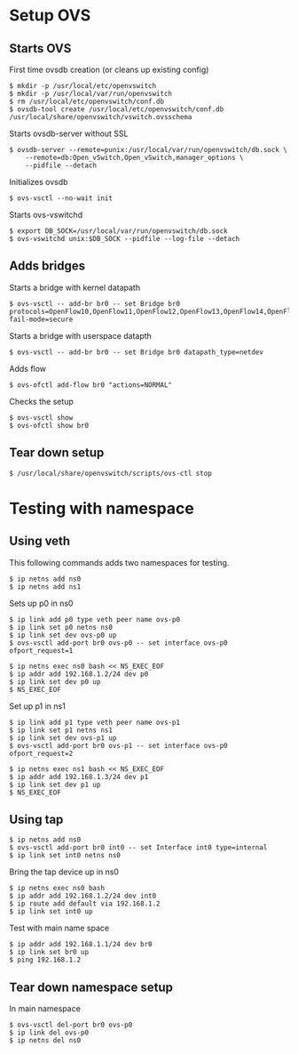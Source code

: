 # Setup OVS
## Starts OVS
First time ovsdb creation (or cleans up existing config)
```
$ mkdir -p /usr/local/etc/openvswitch
$ mkdir -p /usr/local/var/run/openvswitch
$ rm /usr/local/etc/openvswitch/conf.db
$ ovsdb-tool create /usr/local/etc/openvswitch/conf.db /usr/local/share/openvswitch/vswitch.ovsschema
```

 Starts ovsdb-server without SSL
```
$ ovsdb-server --remote=punix:/usr/local/var/run/openvswitch/db.sock \
    --remote=db:Open_vSwitch,Open_vSwitch,manager_options \
    --pidfile --detach
```

 Initializes ovsdb
```
$ ovs-vsctl --no-wait init
```

 Starts ovs-vswitchd
```
$ export DB_SOCK=/usr/local/var/run/openvswitch/db.sock
$ ovs-vswitchd unix:$DB_SOCK --pidfile --log-file --detach
```

## Adds bridges
Starts a bridge with kernel datapath
```
$ ovs-vsctl -- add-br br0 -- set Bridge br0 protocols=OpenFlow10,OpenFlow11,OpenFlow12,OpenFlow13,OpenFlow14,OpenFlow15 fail-mode=secure
```

Starts a bridge with userspace datapth
```
$ ovs-vsctl -- add-br br0 -- set Bridge br0 datapath_type=netdev
```

Adds flow
```
$ ovs-ofctl add-flow br0 "actions=NORMAL"
```

Checks the setup
```
$ ovs-vsctl show
$ ovs-ofctl show br0
```

## Tear down setup
```
$ /usr/local/share/openvswitch/scripts/ovs-ctl stop
```

# Testing with namespace

## Using veth
This following commands adds two namespaces for testing.
```
$ ip netns add ns0
$ ip netns add ns1
```

Sets up p0 in ns0
```
$ ip link add p0 type veth peer name ovs-p0
$ ip link set p0 netns ns0
$ ip link set dev ovs-p0 up
$ ovs-vsctl add-port br0 ovs-p0 -- set interface ovs-p0 ofport_request=1

$ ip netns exec ns0 bash << NS_EXEC_EOF
$ ip addr add 192.168.1.2/24 dev p0
$ ip link set dev p0 up
$ NS_EXEC_EOF
```

Set up p1 in ns1
```
$ ip link add p1 type veth peer name ovs-p1
$ ip link set p1 netns ns1
$ ip link set dev ovs-p1 up
$ ovs-vsctl add-port br0 ovs-p1 -- set interface ovs-p0 ofport_request=2

$ ip netns exec ns1 bash << NS_EXEC_EOF
$ ip addr add 192.168.1.3/24 dev p1
$ ip link set dev p1 up
$ NS_EXEC_EOF
```

## Using tap
```
$ ip netns add ns0
$ ovs-vsctl add-port br0 int0 -- set Interface int0 type=internal
$ ip link set int0 netns ns0
```

Bring the tap device up in ns0
```
$ ip netns exec ns0 bash
$ ip addr add 192.168.1.2/24 dev int0
$ ip route add default via 192.168.1.2
$ ip link set int0 up
```

Test with main name space
```
$ ip addr add 192.168.1.1/24 dev br0
$ ip link set br0 up
$ ping 192.168.1.2
```

## Tear down namespace setup
In main namespace
```
$ ovs-vsctl del-port br0 ovs-p0
$ ip link del ovs-p0
$ ip netns del ns0
```
